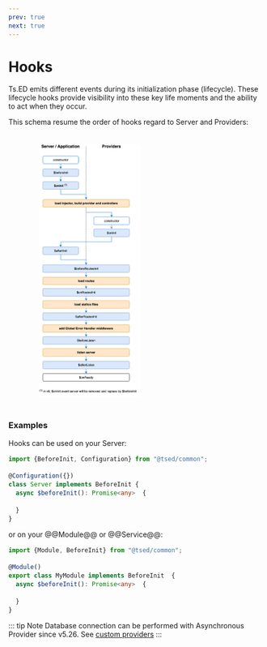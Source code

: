 ```yaml
---
prev: true
next: true
---
```

# Hooks

Ts.ED emits different events during its initialization
phase (lifecycle). These lifecycle hooks provide visibility into these key life moments and the ability to act
when they occur.

This schema resume the order of hooks regard to Server and Providers:

<figure><img src="./../assets/hooks-in-sequence.png" style="max-height: 500px; padding: 20px"></figure>

### Examples

Hooks can be used on your Server:

```typescript
import {BeforeInit, Configuration} from "@tsed/common";

@Configuration({})
class Server implements BeforeInit {
  async $beforeInit(): Promise<any>  {
    
  }
}
``` 

or on your @@Module@@ or @@Service@@:

```typescript
import {Module, BeforeInit} from "@tsed/common";

@Module()
export class MyModule implements BeforeInit  {
  async $beforeInit(): Promise<any>  {
    
  }
}
```

::: tip Note
Database connection can be performed with Asynchronous Provider since v5.26. See [custom providers](/docs/custom-providers.md)
:::
